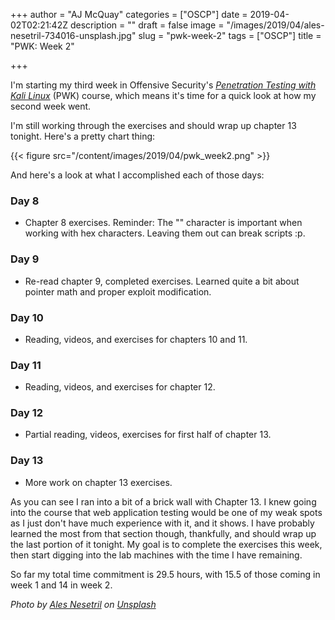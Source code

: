 +++
author = "AJ McQuay"
categories = ["OSCP"]
date = 2019-04-02T02:21:42Z
description = ""
draft = false
image = "/images/2019/04/ales-nesetril-734016-unsplash.jpg"
slug = "pwk-week-2"
tags = ["OSCP"]
title = "PWK: Week 2"

+++

I'm starting my third week in Offensive Security's _[Penetration Testing with Kali Linux](https://www.offensive-security.com/information-security-training/penetration-testing-training-kali-linux/)_ (PWK) course, which means it's time for a quick look at how my second week went.

I'm still working through the exercises and should wrap up chapter 13 tonight. Here's a pretty chart thing:

{{< figure src="/content/images/2019/04/pwk_week2.png" >}}

And here's a look at what I accomplished each of those days:

### Day 8

* Chapter 8 exercises. Reminder: The "\" character is important when working with hex characters.  Leaving them out can break scripts :p.

### Day 9

* Re-read chapter 9, completed exercises.  Learned quite a bit about pointer math and proper exploit modification.

### Day 10

* Reading, videos, and exercises for chapters 10 and 11.

### Day 11

* Reading, videos, and exercises for chapter 12.

### Day 12

* Partial reading, videos, exercises for first half of chapter 13.

### Day 13

* More work on chapter 13 exercises.

As you can see I ran into a bit of a brick wall with Chapter 13.  I knew going into the course that web application testing would be one of my weak spots as I just don't have much experience with it, and it shows.  I have probably learned the most from that section though, thankfully, and should wrap up the last portion of it tonight. My goal is to complete the exercises this week, then start digging into the lab machines with the time I have remaining.

So far my total time commitment is 29.5 hours, with 15.5 of those coming in week 1 and 14 in week 2.

_Photo by [Ales Nesetril](https://unsplash.com/photos/Im7lZjxeLhg?utm_source=unsplash&utm_medium=referral&utm_content=creditCopyText) on [Unsplash](https://unsplash.com/search/photos/tech?utm_source=unsplash&utm_medium=referral&utm_content=creditCopyText)_

